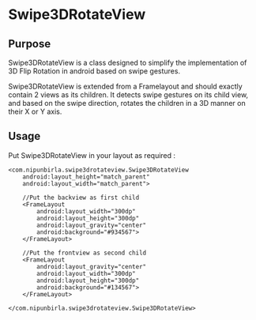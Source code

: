 <h1>Swipe3DRotateView</h1>

<h2>Purpose</h2>
Swipe3DRotateView is a class designed to simplify the implementation of 3D Flip Rotation in android based on swipe gestures.

Swipe3DRotateView is extended from a Framelayout and should exactly contain 2 views as its children. It detects swipe gestures on its child view, and based on the swipe direction, rotates the children in a 3D manner on their X or Y axis.

<h2>Usage</h2>

Put Swipe3DRotateView in your layout as required :

    <com.nipunbirla.swipe3drotateview.Swipe3DRotateView
        android:layout_height="match_parent"
        android:layout_width="match_parent">

        //Put the backview as first child
        <FrameLayout
            android:layout_width="300dp"
            android:layout_height="300dp"
            android:layout_gravity="center"
            android:background="#934567">
        </FrameLayout>

        //Put the frontview as second child
        <FrameLayout
            android:layout_gravity="center"
            android:layout_width="300dp"
            android:layout_height="300dp"
            android:background="#134567">
        </FrameLayout>

    </com.nipunbirla.swipe3drotateview.Swipe3DRotateView>



